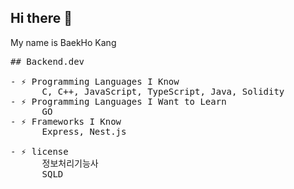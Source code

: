 ## Hi there 👋
My name is BaekHo Kang <br>
<pre>
## Backend.dev

- ⚡ Programming Languages I Know
      C, C++, JavaScript, TypeScript, Java, Solidity 
- ⚡ Programming Languages I Want to Learn
      GO
- ⚡ Frameworks I Know
      Express, Nest.js

- ⚡ license 
      정보처리기능사
      SQLD
</pre>
